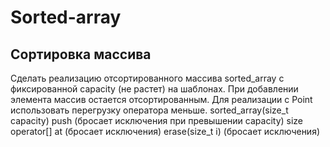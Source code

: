 # Sorted-array
## Сортировка массива
Сделать реализацию отсортированного массива sorted_array с фиксированной capacity (не растет) на шаблонах. При добавлении элемента массив остается отсортированным. Для реализации с Point использовать перегрузку оператора меньше.
sorted_array(size_t capacity)
push (бросает исключения при превышении capacity)
size
operator[]
at (бросает исключения)
erase(size_t i) (бросает исключения)

